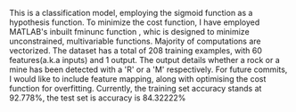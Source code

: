 This is a classification model, employing the sigmoid function as a hypothesis function. To minimize the cost function, I have employed MATLAB's inbuilt fminunc function , whic is designed to minimize unconstrained, multivariable functions. Majority of computations are vectorized.
The dataset has a total of 208 training examples, with 60 features(a.k.a inputs) and 1 output. The output details whether a rock or a mine has been detected with a 'R' or a 'M' respectively.
For future commits, I would like to include feature mapping, along with optimising the cost function for overfitting.
Currently, the training set accuracy stands at 92.778%, the test set is accuracy is 84.32222%

